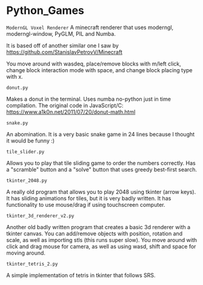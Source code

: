 # Python_Games

```ModernGL Voxel Renderer```
A minecraft renderer that uses moderngl, moderngl-window, PyGLM, PIL and Numba.

It is based off of another similar one I saw by 
https://github.com/StanislavPetrovV/Minecraft

You move around with wasdeq, place/remove blocks with m/left click, change block interaction mode with space, and change block placing type with x.

```donut.py```

Makes a donut in the terminal. Uses numba no-python just in time compilation.
The original code in JavaScript/C: https://www.a1k0n.net/2011/07/20/donut-math.html

```snake.py```

An abomination. It is a very basic snake game in 24 lines because I thought it would be funny :)

```tile_slider.py```

Allows you to play that tile sliding game to order the numbers correctly.
Has a "scramble" button and a "solve" button that uses greedy best-first search.

```tkinter_2048.py```

A really old program that allows you to play 2048 using tkinter (arrow keys). It has sliding animations for tiles, but it is very badly written. It has functionality to use mouse/drag if using touchscreen computer.

```tkinter_3d_renderer_v2.py``` 

Another old badly written program that creates a basic 3d renderer with a tkinter canvas. You can add/remove objects with position, rotation and scale, as well as importing stls (this runs super slow). You move around with click and drag mouse for camera, as well as using wasd, shift and space for moving around.

```tkinter_tetris_2.py```

A simple implementation of tetris in tkinter that follows SRS.
